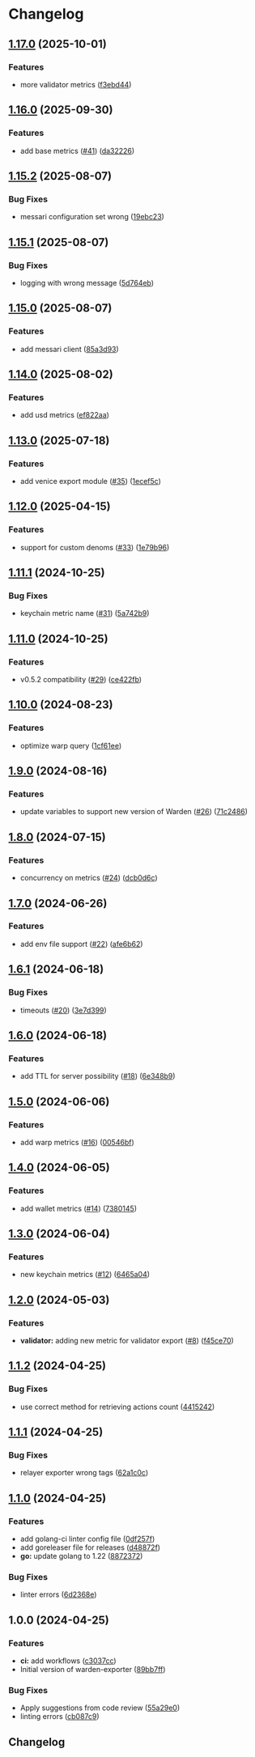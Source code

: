 # Changelog

## [1.17.0](https://github.com/warden-protocol/warden-exporter/compare/v1.16.0...v1.17.0) (2025-10-01)


### Features

* more validator metrics ([f3ebd44](https://github.com/warden-protocol/warden-exporter/commit/f3ebd44b41028641237989848ecb4821e0e30ce7))

## [1.16.0](https://github.com/warden-protocol/warden-exporter/compare/v1.15.2...v1.16.0) (2025-09-30)


### Features

* add base metrics ([#41](https://github.com/warden-protocol/warden-exporter/issues/41)) ([da32226](https://github.com/warden-protocol/warden-exporter/commit/da322269757e1a002c73021ff43316b594f79a25))

## [1.15.2](https://github.com/warden-protocol/warden-exporter/compare/v1.15.1...v1.15.2) (2025-08-07)


### Bug Fixes

* messari configuration set wrong ([19ebc23](https://github.com/warden-protocol/warden-exporter/commit/19ebc237f7d8b91a71ba78dfd617a2216922280b))

## [1.15.1](https://github.com/warden-protocol/warden-exporter/compare/v1.15.0...v1.15.1) (2025-08-07)


### Bug Fixes

* logging with wrong message ([5d764eb](https://github.com/warden-protocol/warden-exporter/commit/5d764ebf9f39124e42d0322d337f1f5778f27cd1))

## [1.15.0](https://github.com/warden-protocol/warden-exporter/compare/v1.14.0...v1.15.0) (2025-08-07)


### Features

* add messari client ([85a3d93](https://github.com/warden-protocol/warden-exporter/commit/85a3d9309f11a2f17ab89f28378bcfcec2ac39ee))

## [1.14.0](https://github.com/warden-protocol/warden-exporter/compare/v1.13.0...v1.14.0) (2025-08-02)


### Features

* add usd metrics ([ef822aa](https://github.com/warden-protocol/warden-exporter/commit/ef822aa90061940da545cacf9dd861bdbca50ebc))

## [1.13.0](https://github.com/warden-protocol/warden-exporter/compare/v1.12.0...v1.13.0) (2025-07-18)


### Features

* add venice export module ([#35](https://github.com/warden-protocol/warden-exporter/issues/35)) ([1ecef5c](https://github.com/warden-protocol/warden-exporter/commit/1ecef5ccf5ed66c516d0a917acf225973fee93d2))

## [1.12.0](https://github.com/warden-protocol/warden-exporter/compare/v1.11.1...v1.12.0) (2025-04-15)


### Features

* support for custom denoms ([#33](https://github.com/warden-protocol/warden-exporter/issues/33)) ([1e79b96](https://github.com/warden-protocol/warden-exporter/commit/1e79b96479a34839284da1fc171de41ec4fab560))

## [1.11.1](https://github.com/warden-protocol/warden-exporter/compare/v1.11.0...v1.11.1) (2024-10-25)


### Bug Fixes

* keychain metric name ([#31](https://github.com/warden-protocol/warden-exporter/issues/31)) ([5a742b9](https://github.com/warden-protocol/warden-exporter/commit/5a742b909a3854039164a0f65538d5696419b7de))

## [1.11.0](https://github.com/warden-protocol/warden-exporter/compare/v1.10.0...v1.11.0) (2024-10-25)


### Features

* v0.5.2 compatibility ([#29](https://github.com/warden-protocol/warden-exporter/issues/29)) ([ce422fb](https://github.com/warden-protocol/warden-exporter/commit/ce422fb44aef69626a7d780c044fd69c7230cf76))

## [1.10.0](https://github.com/warden-protocol/warden-exporter/compare/v1.9.0...v1.10.0) (2024-08-23)


### Features

* optimize warp query ([1cf61ee](https://github.com/warden-protocol/warden-exporter/commit/1cf61ee92c3dead4ef186c8a24b0bf133f46bd71))

## [1.9.0](https://github.com/warden-protocol/warden-exporter/compare/v1.8.0...v1.9.0) (2024-08-16)


### Features

* update variables to support new version of Warden ([#26](https://github.com/warden-protocol/warden-exporter/issues/26)) ([71c2486](https://github.com/warden-protocol/warden-exporter/commit/71c2486a853240b0bfa9c89ba81d730f05f89d81))

## [1.8.0](https://github.com/warden-protocol/warden-exporter/compare/v1.7.0...v1.8.0) (2024-07-15)


### Features

* concurrency on metrics ([#24](https://github.com/warden-protocol/warden-exporter/issues/24)) ([dcb0d6c](https://github.com/warden-protocol/warden-exporter/commit/dcb0d6ce8a42ee2d86436378cafd8e7286402e9e))

## [1.7.0](https://github.com/warden-protocol/warden-exporter/compare/v1.6.1...v1.7.0) (2024-06-26)


### Features

* add env file support ([#22](https://github.com/warden-protocol/warden-exporter/issues/22)) ([afe6b62](https://github.com/warden-protocol/warden-exporter/commit/afe6b625249b5deb4573eaf85490a5cace5d138a))

## [1.6.1](https://github.com/warden-protocol/warden-exporter/compare/v1.6.0...v1.6.1) (2024-06-18)


### Bug Fixes

* timeouts ([#20](https://github.com/warden-protocol/warden-exporter/issues/20)) ([3e7d399](https://github.com/warden-protocol/warden-exporter/commit/3e7d39968be0edb9e39d510ebc801fd74d270b22))

## [1.6.0](https://github.com/warden-protocol/warden-exporter/compare/v1.5.0...v1.6.0) (2024-06-18)


### Features

* add TTL for server possibility ([#18](https://github.com/warden-protocol/warden-exporter/issues/18)) ([6e348b9](https://github.com/warden-protocol/warden-exporter/commit/6e348b90c37c87b153fa2729742e89177b4b4f0e))

## [1.5.0](https://github.com/warden-protocol/warden-exporter/compare/v1.4.0...v1.5.0) (2024-06-06)


### Features

* add warp metrics ([#16](https://github.com/warden-protocol/warden-exporter/issues/16)) ([00546bf](https://github.com/warden-protocol/warden-exporter/commit/00546bf4236bc6280c56f62cd30f6f5c9a30211b))

## [1.4.0](https://github.com/warden-protocol/warden-exporter/compare/v1.3.0...v1.4.0) (2024-06-05)


### Features

* add wallet metrics ([#14](https://github.com/warden-protocol/warden-exporter/issues/14)) ([7380145](https://github.com/warden-protocol/warden-exporter/commit/73801459d317d711b2f48a565b12bf5fe0e03dab))

## [1.3.0](https://github.com/warden-protocol/warden-exporter/compare/v1.2.0...v1.3.0) (2024-06-04)


### Features

* new keychain metrics ([#12](https://github.com/warden-protocol/warden-exporter/issues/12)) ([6465a04](https://github.com/warden-protocol/warden-exporter/commit/6465a04b1e4f5eb98547ba89f61ae1250d836809))

## [1.2.0](https://github.com/warden-protocol/warden-exporter/compare/v1.1.2...v1.2.0) (2024-05-03)


### Features

* **validator:** adding new metric for validator export ([#8](https://github.com/warden-protocol/warden-exporter/issues/8)) ([f45ce70](https://github.com/warden-protocol/warden-exporter/commit/f45ce70047d02c1761769184214bd5837ded6b4c))

## [1.1.2](https://github.com/warden-protocol/warden-exporter/compare/v1.1.1...v1.1.2) (2024-04-25)


### Bug Fixes

* use correct method for retrieving actions count ([4415242](https://github.com/warden-protocol/warden-exporter/commit/4415242515be2c6ad602b2df96e6d8aa4b5af4a7))

## [1.1.1](https://github.com/warden-protocol/warden-exporter/compare/v1.1.0...v1.1.1) (2024-04-25)


### Bug Fixes

* relayer exporter wrong tags ([62a1c0c](https://github.com/warden-protocol/warden-exporter/commit/62a1c0c52a1e888ec91a3bf945d9bba349d6478b))

## [1.1.0](https://github.com/warden-protocol/warden-exporter/compare/v1.0.0...v1.1.0) (2024-04-25)


### Features

* add golang-ci linter config file ([0df257f](https://github.com/warden-protocol/warden-exporter/commit/0df257f636bf9d1211f31a66fe1c4b74a7cd05bb))
* add goreleaser file for releases ([d48872f](https://github.com/warden-protocol/warden-exporter/commit/d48872ff3a5e1201864b209b67930b04af8c8957))
* **go:** update golang to 1.22 ([8872372](https://github.com/warden-protocol/warden-exporter/commit/8872372deb293517ecd4223df4ef2dd080076811))


### Bug Fixes

* linter errors ([6d2368e](https://github.com/warden-protocol/warden-exporter/commit/6d2368e4d960bc83ccb3f63155b7f313d538b5f4))

## 1.0.0 (2024-04-25)


### Features

* **ci:** add workflows ([c3037cc](https://github.com/warden-protocol/warden-exporter/commit/c3037ccccb5efbb27cce1ad1c806c65aa7412226))
* Initial version of warden-exporter ([89bb7ff](https://github.com/warden-protocol/warden-exporter/commit/89bb7ffa84f787e23f495c61f51e607375c1a9b3))


### Bug Fixes

* Apply suggestions from code review ([55a29e0](https://github.com/warden-protocol/warden-exporter/commit/55a29e0ccaf4a1a477311dff9890b9418fefda9d))
* linting errors ([cb087c9](https://github.com/warden-protocol/warden-exporter/commit/cb087c98793d494ca6d80e54942a1abc3f75bc32))

## Changelog
